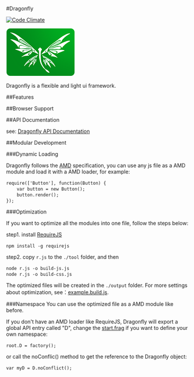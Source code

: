 #Dragonfly

[![Code Climate](https://codeclimate.com/github/bizdevfe/dragonfly/badges/gpa.svg)](https://codeclimate.com/github/bizdevfe/dragonfly)

<img src="examples/asset/img/logo.png" />

Dragonfly is a flexible and light ui framework.

##Features

##Browser Support

##API Documentation

see: [Dragonfly API Documentation](http://bizdevfe.github.io/api/dragonfly)

##Modular Development

###Dynamic Loading

Dragonfly follows the [AMD](https://github.com/amdjs/amdjs-api/blob/master/AMD.md) specification, you can use any js file as a AMD module and load it with a AMD loader, for example:

    require(['Button'], function(Button) {
        var button = new Button();
        button.render();
    });

###Optimization

If you want to optimize all the modules into one file, follow the steps below:

step1. install [RequireJS](http://requirejs.org/)

    npm install -g requirejs

step2. copy `r.js` to the `./tool` folder, and then

    node r.js -o build-js.js
    node r.js -o build-css.js

The optimized files will be created in the `./output` folder. For more settings about optimization, see：[example.build.js](https://github.com/jrburke/r.js/blob/master/build/example.build.js).

###Namespace
You can use the optimized file as a AMD module like before.

If you don't have an AMD loader like RequireJS, Dragonfly will export a global API entry called "D", change the [start.frag](https://github.com/bizdevfe/dragonfly/blob/master/src/loader/start.frag) if you want to define your own namespace:

    root.D = factory();

or call the noConflic() method to get the reference to the Dragonfly object:

    var myD = D.noConflict();
